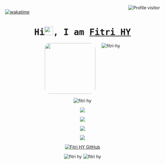 
<a href="https://komarev.com/ghpvc/?username=fitri-hy">
  <img align="right" src="https://komarev.com/ghpvc/?username=fitri-hy&label=Visitors&color=0e75b6&style=flat" alt="Profile visitor" />
</a>

[![wakatime](https://wakatime.com/badge/user/eebb3dd8-d9b2-40de-9b88-6fd6cac99dbc.svg)](https://wakatime.com/@waka_de988569-87d7-4fc7-bf8b-228a68897e65)

<h1 align="center">
<samp>Hi<img src="https://media.giphy.com/media/hvRJCLFzcasrR4ia7z/giphy.gif" width="28">, I am 
<b><a target="_blank" href="https:/hy-tech.my.id">Fitri HY</a></b>
</samp>
</h1>

<p style="display: flex; justify-content: center; gap: 5px;">
 <img width="165px" style="border-radius: 10%; margin-right: 15px;" src="https://fitri.orzpartners.com/static/media/img-mobile.ffe4e72eca58036afbb6.jpg" />
 <img src="https://github-readme-stats.vercel.app/api/top-langs?username=fitri-hy&show_icons=true&locale=en&layout=compact" alt="fitri-hy" />
</p>

<p style="display: flex; justify-content: center; gap: 5px;">
<img src="http://github-profile-summary-cards.vercel.app/api/cards/profile-details?username=fitri-hy&theme=github" alt="fitri hy"/>
</p>

<p align="center">
  <a href="https://hy-tech.my.id/" target="_blank">
    <img src="https://skillicons.dev/icons?i=html" />
  </a>
</p>

<p align="center">
  <a href="https://hy-tech.my.id/" target="_blank">
    <img src="https://skillicons.dev/icons?i=css,bootstrap,tailwind,sass" />
  </a>
</p>

<p align="center">
  <a href="https://hy-tech.my.id/" target="_blank">
    <img src="https://skillicons.dev/icons?i=javascript,jquery,react,astro,vite,vue,angular,svelte,nodejs,nextjs,express" />
  </a>
<p align="center">
  <a href="https://hy-tech.my.id/" target="_blank">
    <img src="https://skillicons.dev/icons?i=php,laravel,python,cpp,java,kotlin,flutter,mysql,mongodb,firebase,vscode,git" />
  </a>
</p>

<div align="center">

[![Fitri HY GitHub](https://github-readme-stats.vercel.app/api?username=fitri-hy\&show_icons=true\&theme=default#gh-light-mode-only)](https://github.com/fitri-hy)

</div>

<p style="display: flex; justify-content: center; gap: 5px;">
<img src="http://github-profile-summary-cards.vercel.app/api/cards/repos-per-language?username=fitri-hy&theme=github" alt="fitri hy"/>
<img src="http://github-profile-summary-cards.vercel.app/api/cards/most-commit-language?username=fitri-hy&theme=github" alt="fitri hy"/>
</p>
  

